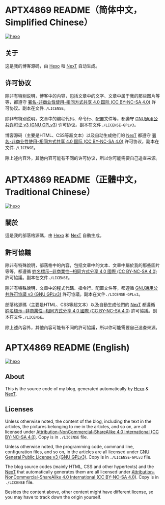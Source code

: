# APTX4869 README（简体中文，Simplified Chinese）

[![hexo](https://github.com/tony-aptx4869/blog_source/actions/workflows/hexo.yml/badge.svg?branch=main)](https://github.com/tony-aptx4869/blog_source/actions/)

## 关于

这是我的博客源码，由 [Hexo](https://hexo.io) 和 [NexT](https://theme-next.js.org) 自动生成。

## 许可协议

除非有特别说明，博客中的内容，包括文章中的文字、文章中属于我的那些图片等等，都遵守 [署名-非商业性使用-相同方式共享 4.0 国际 (CC BY-NC-SA 4.0)](https://creativecommons.org/licenses/by-nc-sa/4.0/deed.zh) 许可协议。副本在文件`./LICENSE`。

除非有特别说明，文章中的编程代码、命令行、配置文件等，都遵守 [GNU通用公共许可证 v3 (GNU GPLv3)](http://www.gnu.org/licenses/gpl-3.0.zh-cn.html) 许可协议。副本在文件`./LICENSE-GPLv3`。

博客源码（主要是HTML、CSS等超文本）以及自动生成他们的 [NexT](https://theme-next.js.org) 都遵守 [署名-非商业性使用-相同方式共享 4.0 国际 (CC BY-NC-SA 4.0)](https://creativecommons.org/licenses/by-nc-sa/4.0/deed.zh) 许可协议。副本在文件`./LICENSE`。

除上述内容外，其他内容可能有不同的许可协议，所以你可能需要自己追查来源。


# APTX4869 README（正體中文，Traditional Chinese）

[![hexo](https://github.com/tony-aptx4869/blog_source/actions/workflows/hexo.yml/badge.svg?branch=main)](https://github.com/tony-aptx4869/blog_source/actions/)

## 關於

這是我的部落格源碼，由 [Hexo](https://hexo.io) 和 [NexT](https://theme-next.js.org) 自動生成。

## 許可協議

除非有特殊說明，部落格中的內容，包括文章中的文本、文章中屬於我的那些圖片等等，都遵循 [姓名標示─非商業性─相同方式分享 4.0 國際 (CC BY-NC-SA 4.0)](https://creativecommons.org/licenses/by-nc-sa/4.0/deed.zh) 許可協議。副本在文件`./LICENSE`。

除非有特殊說明，文章中的程式代碼、指令行、配置文件等，都遵循 [GNU通用公共許可協議 v3 (GNU GPLv3)](http://www.gnu.org/licenses/gpl-3.0.zh-cn.html) 許可協議。副本在文件`./LICENSE-GPLv3`。

部落格源碼（主要是HTML、CSS等超文本）以及自動生成他們的 [NexT](https://theme-next.js.org) 都遵循 [姓名標示─非商業性─相同方式分享 4.0 國際 (CC BY-NC-SA 4.0)](https://creativecommons.org/licenses/by-nc-sa/4.0/deed.zh) 許可協議。副本在文件`./LICENSE`。

除上述內容外，其他內容可能有不同的許可協議，所以你可能需要自己追查來源。


# APTX4869 README (English)

[![hexo](https://github.com/tony-aptx4869/blog_source/actions/workflows/hexo.yml/badge.svg?branch=main)](https://github.com/tony-aptx4869/blog_source/actions/)

## About

This is the source code of my blog, generated automatically by [Hexo](https://hexo.io) & [NexT](https://theme-next.js.org).

## Licenses

Unless otherwise noted, the content of the blog, including the text in the articles, the pictures belonging to me in the articles, and so on, are all licensed under [Attribution-NonCommercial-ShareAlike 4.0 International (CC BY-NC-SA 4.0)](https://creativecommons.org/licenses/by-nc-sa/4.0). Copy is in `./LICENSE` file.

Unless otherwise noted, the programming code, command line, configuration files, and so on, in the articles are all licensed under [GNU General Public License v3 (GNU GPLv3)](http://www.gnu.org/licenses/gpl-3.0.en.html). Copy is in `./LICENSE-GPLv3` file.

The blog source codes (mainly HTML, CSS and other hypertexts) and the [NexT](https://theme-next.js.org) that automatically generates them are all licensed under [Attribution-NonCommercial-ShareAlike 4.0 International (CC BY-NC-SA 4.0)](https://creativecommons.org/licenses/by-nc-sa/4.0). Copy is in `./LICENSE` file.

Besides the content above, other content might have different license, so you may have to track down the origin yourself.
